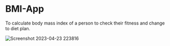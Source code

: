 # BMI-App
To calculate body mass index of a person to check their fitness and change to diet plan.

![Screenshot 2023-04-23 223816](https://user-images.githubusercontent.com/93676347/233854401-e990b244-b360-467e-b61f-414586e7538a.jpg)
